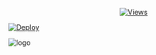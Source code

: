 


<p align="center">
  <a href="https://github.com/Tornymark/whatsdevil-2">
    <img src="https://hits.seeyoufarm.com/api/count/incr/badge.svg?url=https%3A%2F%2Fgithub.com%2Fxjesonpro2%2FAMAZONE&count_bg=%2379C83D&title_bg=%23555555&icon=gitpod.svg&icon_color=%23E7E7E7&title=Views&edge_flat=false" alt="Views"/></a>
  
  </a>


[![Deploy](https://www.herokucdn.com/deploy/button.svg)](https://heroku.com/deploy?template=https://github.com/Tornymark/whatsdevil-2)

</a>
 

![logo](https://github.com/Tornymark.png)
